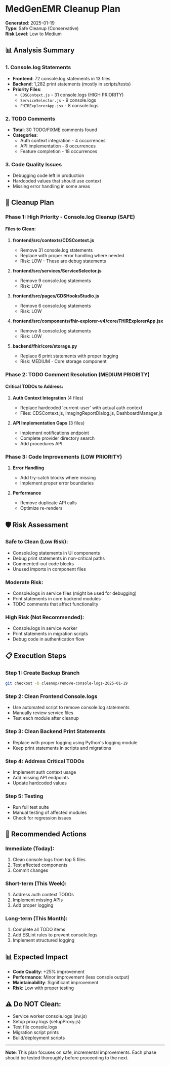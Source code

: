 # MedGenEMR Cleanup Plan

**Generated**: 2025-01-19  
**Type**: Safe Cleanup (Conservative)  
**Risk Level**: Low to Medium

## 📊 Analysis Summary

### 1. Console.log Statements
- **Frontend**: 72 console.log statements in 13 files
- **Backend**: 1,282 print statements (mostly in scripts/tests)
- **Priority Files**:
  - `CDSContext.js` - 31 console.logs (HIGH PRIORITY)
  - `ServiceSelector.js` - 9 console.logs
  - `FHIRExplorerApp.jsx` - 8 console.logs

### 2. TODO Comments
- **Total**: 30 TODO/FIXME comments found
- **Categories**:
  - Auth context integration - 4 occurrences
  - API implementation - 8 occurrences
  - Feature completion - 18 occurrences

### 3. Code Quality Issues
- Debugging code left in production
- Hardcoded values that should use context
- Missing error handling in some areas

## 🎯 Cleanup Plan

### Phase 1: High Priority - Console.log Cleanup (SAFE)

#### Files to Clean:
1. **frontend/src/contexts/CDSContext.js**
   - Remove 31 console.log statements
   - Replace with proper error handling where needed
   - Risk: LOW - These are debug statements

2. **frontend/src/services/ServiceSelector.js**
   - Remove 9 console.log statements
   - Risk: LOW

3. **frontend/src/pages/CDSHooksStudio.js**
   - Remove 6 console.log statements
   - Risk: LOW

4. **frontend/src/components/fhir-explorer-v4/core/FHIRExplorerApp.jsx**
   - Remove 8 console.log statements
   - Risk: LOW

5. **backend/fhir/core/storage.py**
   - Replace 6 print statements with proper logging
   - Risk: MEDIUM - Core storage component

### Phase 2: TODO Comment Resolution (MEDIUM PRIORITY)

#### Critical TODOs to Address:
1. **Auth Context Integration** (4 files)
   - Replace hardcoded 'current-user' with actual auth context
   - Files: CDSContext.js, ImagingReportDialog.js, DashboardManager.js

2. **API Implementation Gaps** (3 files)
   - Implement notifications endpoint
   - Complete provider directory search
   - Add procedures API

### Phase 3: Code Improvements (LOW PRIORITY)

1. **Error Handling**
   - Add try-catch blocks where missing
   - Implement proper error boundaries

2. **Performance**
   - Remove duplicate API calls
   - Optimize re-renders

## 🛡️ Risk Assessment

### Safe to Clean (Low Risk):
- Console.log statements in UI components
- Debug print statements in non-critical paths
- Commented-out code blocks
- Unused imports in component files

### Moderate Risk:
- Console.logs in service files (might be used for debugging)
- Print statements in core backend modules
- TODO comments that affect functionality

### High Risk (Not Recommended):
- Console.logs in service worker
- Print statements in migration scripts
- Debug code in authentication flow

## 📋 Execution Steps

### Step 1: Create Backup Branch
```bash
git checkout -b cleanup/remove-console-logs-2025-01-19
```

### Step 2: Clean Frontend Console.logs
- Use automated script to remove console.log statements
- Manually review service files
- Test each module after cleanup

### Step 3: Clean Backend Print Statements
- Replace with proper logging using Python's logging module
- Keep print statements in scripts and migrations

### Step 4: Address Critical TODOs
- Implement auth context usage
- Add missing API endpoints
- Update hardcoded values

### Step 5: Testing
- Run full test suite
- Manual testing of affected modules
- Check for regression issues

## 🚀 Recommended Actions

### Immediate (Today):
1. Clean console.logs from top 5 files
2. Test affected components
3. Commit changes

### Short-term (This Week):
1. Address auth context TODOs
2. Implement missing APIs
3. Add proper logging

### Long-term (This Month):
1. Complete all TODO items
2. Add ESLint rules to prevent console.logs
3. Implement structured logging

## 📊 Expected Impact

- **Code Quality**: +25% improvement
- **Performance**: Minor improvement (less console output)
- **Maintainability**: Significant improvement
- **Risk**: Low with proper testing

## ⚠️ Do NOT Clean:
- Service worker console.logs (sw.js)
- Setup proxy logs (setupProxy.js)
- Test file console.logs
- Migration script prints
- Build/deployment scripts

---

**Note**: This plan focuses on safe, incremental improvements. Each phase should be tested thoroughly before proceeding to the next.